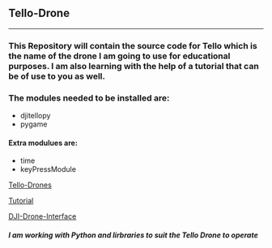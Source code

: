 ## Tello-Drone
___
### This Repository will contain the source code for Tello which is the name of the drone I am going to use for educational purposes. I am also learning with the help of a tutorial that can be of use to you as well.

### The modules needed to be installed are:
* djitellopy
* pygame

#### Extra modulues are:
* time
* keyPressModule

[Tello-Drones](https://www.ryzerobotics.com/tello
"Website") 

[Tutorial](https://www.youtube.com/watch?v=LmEcyQnfpDA
"Approx 3 hours long")

[DJI-Drone-Interface](https://github.com/damiafuentes/DJITelloPy)

##### *I am working with Python and lirbraries to suit the Tello Drone to operate*
